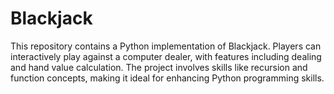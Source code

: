 # Blackjack
This repository contains a Python implementation of Blackjack. Players can interactively play against a computer dealer, with features including dealing and hand value calculation. The project involves skills like recursion and function concepts, making it ideal for enhancing Python programming skills.
